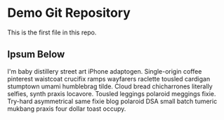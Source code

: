 # Demo Git Repository
This is the first file in this repo.

## Ipsum Below

I'm baby distillery street art iPhone adaptogen. Single-origin coffee pinterest waistcoat crucifix ramps wayfarers raclette tousled cardigan stumptown umami humblebrag tilde. Cloud bread chicharrones literally selfies, synth praxis locavore. Tousled leggings polaroid meggings fixie. Try-hard asymmetrical same fixie blog polaroid DSA small batch tumeric mukbang praxis four dollar toast occupy.
